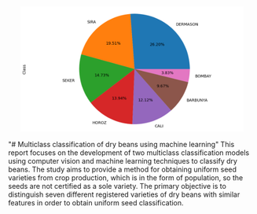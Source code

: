 <p align="center">
  <img src="images/pie graph data distribution.png" alt="Features Distribution" width="90%" height="auto"/>
</p>

"# Multiclass classification of dry beans using machine learning" 
This report focuses on the development of two multiclass classification models using computer vision and machine learning techniques to classify dry beans. The study aims to provide a method for obtaining uniform seed varieties from crop production, which is in the form of population, so the seeds are not certified as a sole variety. The primary objective is to distinguish seven different registered varieties of dry beans with similar features in order to obtain uniform seed classification.